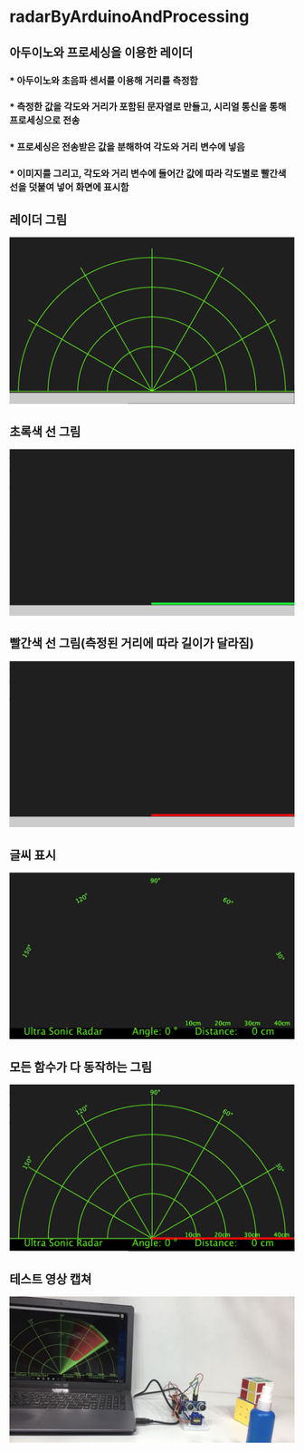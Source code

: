 # radarByArduinoAndProcessing

## 아두이노와 프로세싱을 이용한 레이더  
### * 아두이노와 초음파 센서를 이용해 거리를 측정함  
### * 측정한 값을 각도와 거리가 포함된 문자열로 만들고, 시리얼 통신을 통해 프로세싱으로 전송  
### * 프로세싱은 전송받은 값을 분해하여 각도와 거리 변수에 넣음  
### * 이미지를 그리고, 각도와 거리 변수에 들어간 값에 따라 각도별로 빨간색 선을 덧붙여 넣어 화면에 표시함  


## 레이더 그림  
![](https://github.com/mtinet/radarByArduinoAndProcessing/blob/main/image/1.png?raw=true)  

## 초록색 선 그림  
![](https://github.com/mtinet/radarByArduinoAndProcessing/blob/main/image/2.png?raw=true)  

## 빨간색 선 그림(측정된 거리에 따라 길이가 달라짐)  
![](https://github.com/mtinet/radarByArduinoAndProcessing/blob/main/image/3.png?raw=true)  

## 글씨 표시  
![](https://github.com/mtinet/radarByArduinoAndProcessing/blob/main/image/4.png?raw=true)  

## 모든 함수가 다 동작하는 그림  
![](https://github.com/mtinet/radarByArduinoAndProcessing/blob/main/image/5.png?raw=true)  

## 테스트 영상 캡쳐  
![](https://github.com/mtinet/radarByArduinoAndProcessing/blob/main/image/6.png?raw=true)  
